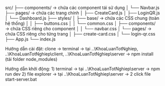 src/
├── components/            → chứa các component tái sử dụng
│   └── Navbar.js
├── pages/                 → chứa các trang chính
│   ├── CreateCard.js
│   ├── LoginQR.js
│   └── Dashboard.js
├── styles/
│   ├── base/              → chứa các CSS chung (toàn hệ thống)
│   │   ├── buttons.css
│   │   └── common.css
│   ├── components/        → chứa CSS riêng cho component
│   │   └── navbar.css
│   └── pages/             → chứa CSS riêng cho từng trang
│       ├── create-card.css
│       └── login-qr.css
├── App.js
└── index.js

Hướng dẫn cài đặt: clone -> terminal -> tại ..\KhoaLuanTotNghiep, ..\KhoaLuanTotNghiep\client, ..\KhoaLuanTotNghiep\server -> npm install (tải folder node_modules)

Hướng dẫn khởi động:  1) terminal -> tại ..\KhoaLuanTotNghiep\server -> npm run dev 
                      2) file explorer -> tại ..\KhoaLuanTotNghiep\server -> 2 click file start-server.bat
